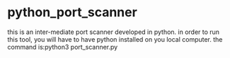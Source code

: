 # python_port_scanner
this is an inter-mediate port scanner developed in python.
in order to run this tool, you will have to have python installed on you local computer.
the command is:python3 port_scanner.py <ip address>
